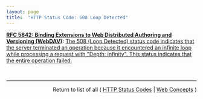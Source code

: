 ```yaml
---
layout: page
title:  "HTTP Status Code: 508 Loop Detected"
---
```


**[RFC 5842: Binding Extensions to Web Distributed Authoring and Versioning (WebDAV)](/specs/IETF/RFC/5842 "This specification defines bindings, and the BIND method for creating multiple bindings to the same resource. Creating a new binding to a resource causes at least one new URI to be mapped to that resource. Servers are required to ensure the integrity of any bindings that they allow to be created."):** [The 508 (Loop Detected) status code indicates that the server terminated an operation because it encountered an infinite loop while processing a request with "Depth: infinity". This status indicates that the entire operation failed.](http://tools.ietf.org/html/rfc5842#section-7.1 "Read documentation for HTTP Status Code &#34;508&#34;")

<br/>
<hr/>

<p style="text-align: right">Return to list of all ( <a href="../http-status-codes">HTTP Status Codes</a> | <a href="../">Web Concepts</a> )</p>